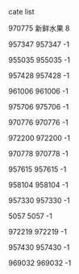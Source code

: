 cate list

970775 新鲜水果 8

957347 957347 -1

955035 955035 -1

957428 957428 -1

961006 961006 -1

975706 975706 -1

970776 970776 -1

972200 972200 -1

970778 970778 -1

957615 957615 -1

958104 958104 -1

957330 957330 -1

5057 5057 -1

972219 972219 -1

957430 957430 -1

969032 969032 -1

